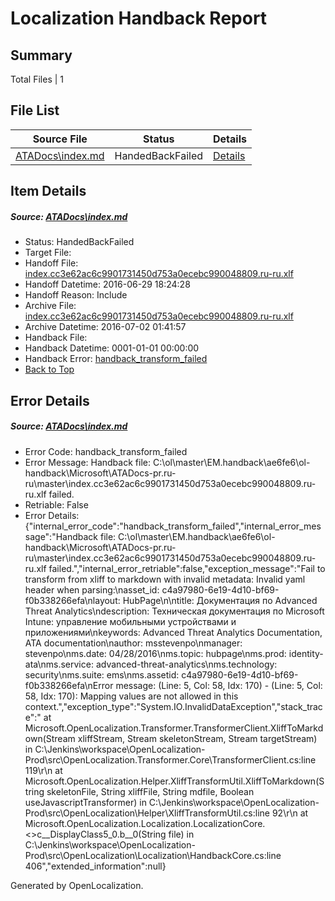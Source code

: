 # <a name='report-top'></a> Localization Handback Report

## Summary
 Total Files | 1

## File List
 Source File | Status | Details 
 ----------- | ------ | ------- 
 [ATADocs\index.md](https://github.com/Microsoft/ATADocs-pr/blob/121f54e6d8da8220f1827188039e9a89c038f7ac/ATADocs/index.md) | HandedBackFailed | [Details](#91fe130cb37f40efd90d7e8023b93075f76a5ba4221)

## Item Details
##### <a name='91fe130cb37f40efd90d7e8023b93075f76a5ba4221'></a> Source: [ATADocs\index.md](https://github.com/Microsoft/ATADocs-pr/blob/121f54e6d8da8220f1827188039e9a89c038f7ac/ATADocs/index.md)
* Status: HandedBackFailed
* Target File: 
* Handoff File: [index.cc3e62ac6c9901731450d753a0ecebc990048809.ru-ru.xlf](https://github.com/Microsoft/EM.handoff/blob/9444dd8e0e1cff87673321d01df0083a8795845b/ol-handoff/Microsoft/ATADocs-pr.ru-ru/master/index.cc3e62ac6c9901731450d753a0ecebc990048809.ru-ru.xlf)
* Handoff Datetime: 2016-06-29 18:24:28
* Handoff Reason: Include
* Archive File: [index.cc3e62ac6c9901731450d753a0ecebc990048809.ru-ru.xlf](https://github.com/Microsoft/EM.handoff/blob/8b47873c6eec18d17dc1d5abf99b3ced02ff2ca7/ol-handoff/Microsoft/ATADocs-pr.ru-ru/master/archive/index.cc3e62ac6c9901731450d753a0ecebc990048809.ru-ru.xlf)
* Archive Datetime: 2016-07-02 01:41:57
* Handback File: 
* Handback Datetime: 0001-01-01 00:00:00
* Handback Error: [handback_transform_failed](#91fe130cb37f40efd90d7e8023b93075f76a5ba4221handback_transform_failed)
* [Back to Top](#report-top)


## Error Details
##### <a name='91fe130cb37f40efd90d7e8023b93075f76a5ba4221handback_transform_failed'></a> Source: [ATADocs\index.md](#91fe130cb37f40efd90d7e8023b93075f76a5ba4221)
* Error Code: handback_transform_failed
* Error Message: Handback file: C:\ol\master\EM.handback\ae6fe6\ol-handback\Microsoft\ATADocs-pr.ru-ru\master\index.cc3e62ac6c9901731450d753a0ecebc990048809.ru-ru.xlf failed.
* Retriable: False
* Error Details: {"internal_error_code":"handback_transform_failed","internal_error_message":"Handback file: C:\\ol\\master\\EM.handback\\ae6fe6\\ol-handback\\Microsoft\\ATADocs-pr.ru-ru\\master\\index.cc3e62ac6c9901731450d753a0ecebc990048809.ru-ru.xlf failed.","internal_error_retriable":false,"exception_message":"Fail to transform from xliff to markdown with invalid metadata: Invalid yaml header when parsing:\nasset_id: c4a97980-6e19-4d10-bf69-f0b338266efa\nlayout: HubPage\n\ntitle: Документация по Advanced Threat Analytics\ndescription: Техническая документация по Microsoft Intune: управление мобильными устройствами и приложениями\nkeywords: Advanced Threat Analytics Documentation, ATA documentation\nauthor: msstevenpo\nmanager: stevenpo\nms.date: 04/28/2016\nms.topic: hubpage\nms.prod: identity-ata\nms.service: advanced-threat-analytics\nms.technology: security\nms.suite: ems\nms.assetid: c4a97980-6e19-4d10-bf69-f0b338266efa\nError message: (Line: 5, Col: 58, Idx: 170) - (Line: 5, Col: 58, Idx: 170): Mapping values are not allowed in this context.","exception_type":"System.IO.InvalidDataException","stack_trace":"   at Microsoft.OpenLocalization.Transformer.TransformerClient.XliffToMarkdown(Stream xliffStream, Stream skeletonStream, Stream targetStream) in C:\\Jenkins\\workspace\\OpenLocalization-Prod\\src\\OpenLocalization.Transformer.Core\\TransformerClient.cs:line 119\r\n   at Microsoft.OpenLocalization.Helper.XliffTransformUtil.XliffToMarkdown(String skeletonFile, String xliffFile, String mdfile, Boolean useJavascriptTransformer) in C:\\Jenkins\\workspace\\OpenLocalization-Prod\\src\\OpenLocalization\\Helper\\XliffTransformUtil.cs:line 92\r\n   at Microsoft.OpenLocalization.Localization.LocalizationCore.<>c__DisplayClass5_0.<GetHandbackFiles>b__0(String file) in C:\\Jenkins\\workspace\\OpenLocalization-Prod\\src\\OpenLocalization\\Localization\\HandbackCore.cs:line 406","extended_information":null}


Generated by OpenLocalization.
